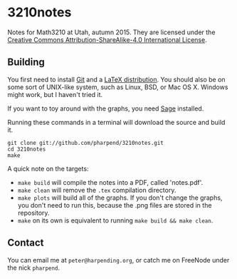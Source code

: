 # 3210notes

Notes for Math3210 at Utah, autumn 2015. They are licensed under the
[Creative Commons Attribution-ShareAlike-4.0 International License][1].

## Building

You first need to install [Git][3] and a [LaTeX distribution][2]. You
should also be on some sort of UNIX-like system, such as Linux, BSD, or
Mac OS X. Windows might work, but I haven't tried it.

If you want to toy around with the graphs, you need [Sage][4] installed.

Running these commands in a terminal will download the source and build
it.

```
git clone git://github.com/pharpend/3210notes.git
cd 3210notes
make
```

A quick note on the targets:

* `make build` will compile the notes into a PDF, called 'notes.pdf'.
* `make clean` will remove the `.tex` compilation directory.
* `make plots` will build all of the graphs. If you don't change the
  graphs, you don't need to run this, because the .png files are stored
  in the repository.
* `make` on its own is equivalent to running `make build && make clean`.

## Contact

You can email me at `peter@harpending.org`, or catch me on FreeNode
under the nick `pharpend`.

[1]: https://creativecommons.org/licenses/by-sa/4.0/
[2]: https://en.wikibooks.org/wiki/LaTeX/Installation
[3]: https://git-scm.com/book/en/v2/Getting-Started-Installing-Git
[4]: http://doc.sagemath.org/html/en/installation/index.html
